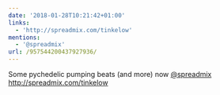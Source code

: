 ```yaml
---
date: '2018-01-28T10:21:42+01:00'
links:
  - 'http://spreadmix.com/tinkelow'
mentions:
  - '@spreadmix'
url: /957544200437927936/
---
```

Some pychedelic pumping beats (and more) now [@spreadmix](https://twitter.com/@spreadmix) http://spreadmix.com/tinkelow
